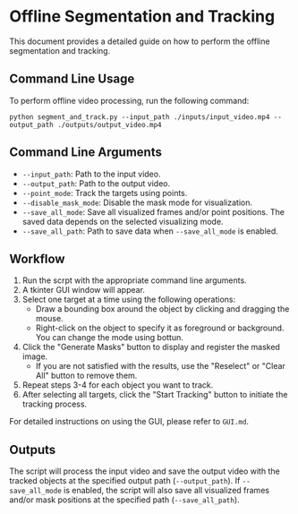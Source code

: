 # Offline Segmentation and Tracking
This document provides a detailed guide on how to perform the offline segmentation and tracking.
## Command Line Usage
To perform offline video processing, run the following command:
```
python segment_and_track.py --input_path ./inputs/input_video.mp4 --output_path ./outputs/output_video.mp4
```
## Command Line Arguments
* `--input_path`: Path to the input video.
* `--output_path`: Path to the output video.
* `--point_mode`: Track the targets using points.
* `--disable_mask_mode`: Disable the mask mode for visualization.
* `--save_all_mode`: Save all visualized frames and/or point positions. The saved data depends on the selected visualizing mode.
* `--save_all_path`: Path to save data when `--save_all_mode` is enabled.

## Workflow
1. Run the scrpt with the appropriate command line arguments.
1. A tkinter GUI window will appear.
1. Select one target at a time using the following operations:
    * Draw a bounding box around the object by clicking and dragging the mouse.
    * Right-click on the object to specify it as foreground or background. You can change the mode using bottun.
1. Click the "Generate Masks" button to display and register the masked image. 
    * If you are not satisfied with the results, use the "Reselect" or "Clear All" button to remove them.
1. Repeat steps 3-4 for each object you want to track.
1. After selecting all targets, click the "Start Tracking" button to initiate the tracking process.

For detailed instructions on using the GUI, please refer to `GUI.md`.
## Outputs
The script will process the input video and save the output video with the tracked objects at the specified output path (`--output_path`).
If `--save_all_mode` is enabled, the script will also save all visualized frames and/or mask positions at the specified path (`--save_all_path`).
